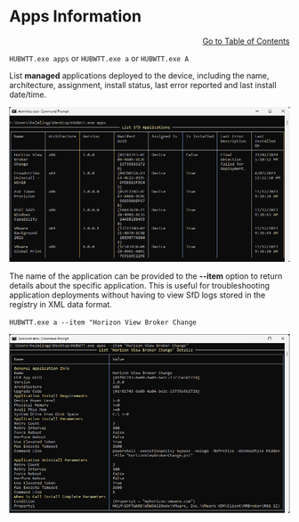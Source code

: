 # Apps Information

<div style="text-align: right"

[Go to Table of Contents](../README.md#toc)
</div>

`HUBWTT.exe apps` or `HUBWTT.exe a` or `HUBWTT.exe A`

List **managed** applications deployed to the device, including the name, architecture, assignment, install status, last error reported and last install date/time.

![HUBWTT.exe apps](../Images/HUBWTT-apps.png)

The name of the application can be provided to the **--item** option to return details about the specific application. This is useful for troubleshooting application deployments without having to view SfD logs stored in the registry in XML data format.

`HUBWTT.exe a --item "Horizon View Broker Change`

![HUBWTT.exe a --item "Horizon View Broker Change"](../Images/HUBWTT-a-item-horizon-view-broker-change.png)
